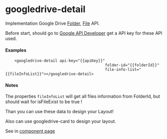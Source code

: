 # googledrive-detail

Implementation Google Drive [Folder](https://developers.google.com/drive/v2/reference/children/get#try-it), [File](https://developers.google.com/drive/v3/reference/files/get#try-it) API.

Before start, should go to [Google API Developer](https://console.developers.google.com/) get a API key for these API used.

#### Examples

		<googledrive-detail api-key="{{apiKey}}"
												folder-id="{{folderId}}"
												file-info-list="{{fileInfoList}}"></googledrive-detail>	

#### Notes

The properties `fileInfoList` will get all files information from FolderId, but should wait for isFileExist to be true ! 

Than you can use these data to design your Layout!

Also can use googledrive-card to design your layout.

See in [component page](https://sky172839465.github.io/googledrive-detail/bower_components/googledrive-detail)